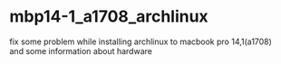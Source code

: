 # mbp14-1_a1708_archlinux
fix some problem while installing archlinux to macbook pro 14,1(a1708)  
and some information about hardware
